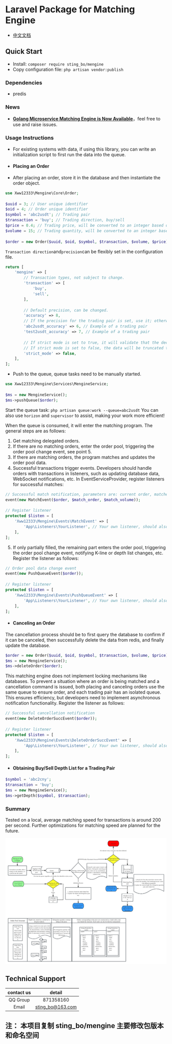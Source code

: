 # Laravel Package for Matching Engine

- [中文文档](README_CN.md)

## Quick Start

- Install: `composer require sting_bo/mengine`
- Copy configuration file: `php artisan vendor:publish`


### Dependencies
* predis

### News

* **[Golang Microservice Matching Engine is Now Available](https://github.com/stingbo/gome)**，feel free to use and raise issues.

### Usage Instructions
* For existing systems with data, if using this library, you can write an initialization script to first run the data into the queue.

* #### Placing an Order ####

* After placing an order, store it in the database and then instantiate the order object.

```php
use Xww12333\Mengine\Core\Order;

$uuid = 3; // User unique identifier
$oid = 4; // Order unique identifier
$symbol = 'abc2usdt'; // Trading pair
$transaction = 'buy'; // Trading direction, buy/sell
$price = 0.4; // Trading price, will be converted to an integer based on the set precision
$volume = 15; // Trading quantity, will be converted to an integer based on the set precision

$order = new Order($uuid, $oid, $symbol, $transaction, $volume, $price);
```

`Transaction direction`and`precision`can be flexibly set in the configuration file.
```php
return [
    'mengine' => [
        // Transaction types, not subject to change.
        'transaction' => [
            'buy',
            'sell',
        ],

        // Default precision, can be changed.
        'accuracy' => 8,
        // If the precision for the trading pair is set, use it; otherwise, take the default accuracy.
        'abc2usdt_accuracy' => 6, // Example of a trading pair
        'test2usdt_accuracy' => 7, // Example of a trading pair

        // If strict mode is set to true, it will validate that the decimal places of the transaction volume or price must be less than the configured length, otherwise the order will fail.
        // If strict mode is set to false, the data will be truncated to the configured decimal places length.
        'strict_mode' => false,
    ],
];
```

* Push to the queue, queue tasks need to be manually started.
```php
use Xww12333\Mengine\Services\MengineService;

$ms = new MengineService();
$ms->pushQueue($order);
```
Start the queue task:
`php artisan queue:work --queue=abc2usdt`
You can also use `horizon` and `supervisor` to assist, making your work more efficient!

When the queue is consumed, it will enter the matching program. The general steps are as follows: 
1. Get matching delegated orders.
2. If there are no matching orders, enter the order pool, triggering the order pool change event, see point 5.
3. If there are matching orders, the program matches and updates the order pool data.  
4. Successful transactions trigger events. Developers should handle orders with transactions in listeners, such as updating database data, WebSocket notifications, etc.
In EventServiceProvider, register listeners for successful matches:
```php
// Successful match notification, parameters are: current order, matched order, transaction quantity
event(new MatchEvent($order, $match_order, $match_volume));

// Register listener
protected $listen = [
    'Xww12333\Mengine\Events\MatchEvent' => [
        'App\Listeners\YourListener', // Your own listener, should also be implemented asynchronously
    ],
];
```
5. If only partially filled, the remaining part enters the order pool, triggering the order pool change event, notifying K-line or depth list changes, etc.
Register the listener as follows:
```php
// Order pool data change event
event(new PushQueueEvent($order));

// Register listener
protected $listen = [
    'Xww12333\Mengine\Events\PushQueueEvent' => [
        'App\Listeners\YourListener', // Your own listener, should also be implemented asynchronously
    ],
];
```

* #### Canceling an Order ####
The cancellation process should be to first query the database to confirm if it can be canceled, then successfully delete the data from redis, and finally update the database.
```php
$order = new Order($uuid, $oid, $symbol, $transaction, $volume, $price);
$ms = new MengineService();
$ms->deleteOrder($order);
```
This matching engine does not implement locking mechanisms like databases. To prevent a situation where an order is being matched and a cancellation command is issued, both placing and canceling orders use the same queue to ensure order, and each trading pair has an isolated queue. This ensures efficiency, but developers need to implement asynchronous notification functionality. Register the listener as follows:
```php
// Successful cancellation notification
event(new DeleteOrderSuccEvent($order));

// Register listener
protected $listen = [
    'Xww12333\Mengine\Events\DeleteOrderSuccEvent' => [
        'App\Listeners\YourListener', // Your own listener, should also be implemented asynchronously
    ],
];
```

* #### Obtaining Buy/Sell Depth List for a Trading Pair ####
```php
$symbol = 'abc2cny';
$transaction = 'buy';
$ms = new MengineService();
$ms->getDepth($symbol, $transaction);
```

### Summary

Tested on a local, average matching speed for transactions is around 200 per second. Further optimizations for matching speed are planned for the future.

![Design of a Matching Engine Based on Redis](https://raw.githubusercontent.com/stingbo/image/master/CryptocurrencyExchange-SimpleMatchingEngineBasedOnRedis.png)

## Technical Support

| contact us | detail |
| :---: | :---: |
| QQ Group | 871358160 |
| Email | sting_bo@163.com |

## 注： 本项目复制  sting_bo/mengine 主要修改包版本 和命名空间

